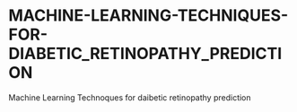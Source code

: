 # MACHINE-LEARNING-TECHNIQUES-FOR-DIABETIC_RETINOPATHY_PREDICTION
Machine Learning Technoques for daibetic retinopathy prediction
